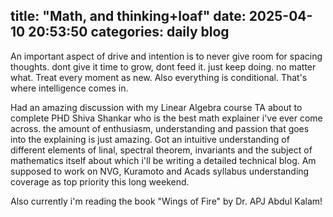 title: "Math, and thinking+loaf"
date: 2025-04-10 20:53:50
categories: daily blog
---
An important aspect of drive and intention is to never give room for spacing thoughts. dont give it time to grow, dont feed it. just keep doing. no matter what. Treat every moment as new. 
Also everything is conditional. That's where intelligence comes in.

Had an amazing discussion with my Linear Algebra course TA about to complete PHD Shiva Shankar who is the best math explainer i've ever come across. the amount of enthusiasm, understanding and passion that goes into the explaining is just amazing. Got an intuitive understanding of different elements of linal, spectral theorem, invariants and the subject of mathematics itself about which i'll be writing a detailed technical blog. 
Am supposed to work on NVG, Kuramoto and Acads syllabus understanding coverage as top priority this long weekend.  

Also currently i'm reading the book "Wings of Fire" by Dr. APJ Abdul Kalam!